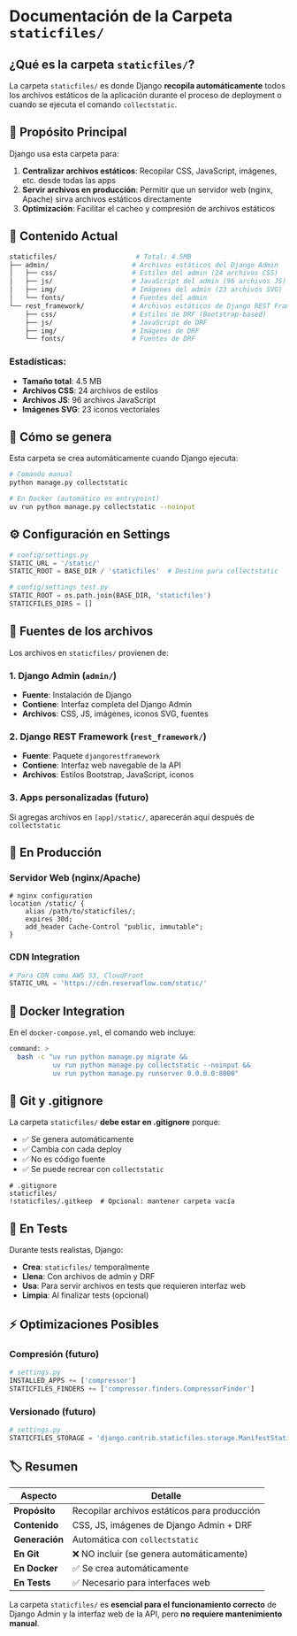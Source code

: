 # Documentación de la Carpeta `staticfiles/`

## ¿Qué es la carpeta `staticfiles/`?

La carpeta `staticfiles/` es donde Django **recopila automáticamente** todos los archivos estáticos de la aplicación durante el proceso de deployment o cuando se ejecuta el comando `collectstatic`.

## 🎯 **Propósito Principal**

Django usa esta carpeta para:
1. **Centralizar archivos estáticos**: Recopilar CSS, JavaScript, imágenes, etc. desde todas las apps
2. **Servir archivos en producción**: Permitir que un servidor web (nginx, Apache) sirva archivos estáticos directamente
3. **Optimización**: Facilitar el cacheo y compresión de archivos estáticos

## 📁 **Contenido Actual**

```bash
staticfiles/                    # Total: 4.5MB
├── admin/                     # Archivos estáticos del Django Admin
│   ├── css/                   # Estilos del admin (24 archivos CSS)
│   ├── js/                    # JavaScript del admin (96 archivos JS)
│   ├── img/                   # Imágenes del admin (23 archivos SVG)
│   └── fonts/                 # Fuentes del admin
└── rest_framework/            # Archivos estáticos de Django REST Framework
    ├── css/                   # Estilos de DRF (Bootstrap-based)
    ├── js/                    # JavaScript de DRF
    ├── img/                   # Imágenes de DRF
    └── fonts/                 # Fuentes de DRF
```

### Estadísticas:
- **Tamaño total**: 4.5 MB
- **Archivos CSS**: 24 archivos de estilos
- **Archivos JS**: 96 archivos JavaScript
- **Imágenes SVG**: 23 iconos vectoriales

## 🔄 **Cómo se genera**

Esta carpeta se crea automáticamente cuando Django ejecuta:

```bash
# Comando manual
python manage.py collectstatic

# En Docker (automático en entrypoint)
uv run python manage.py collectstatic --noinput
```

## ⚙️ **Configuración en Settings**

```python
# config/settings.py
STATIC_URL = '/static/'
STATIC_ROOT = BASE_DIR / 'staticfiles'  # Destino para collectstatic

# config/settings_test.py
STATIC_ROOT = os.path.join(BASE_DIR, 'staticfiles')
STATICFILES_DIRS = []
```

## 📂 **Fuentes de los archivos**

Los archivos en `staticfiles/` provienen de:

### 1. **Django Admin** (`admin/`)
- **Fuente**: Instalación de Django
- **Contiene**: Interfaz completa del Django Admin
- **Archivos**: CSS, JS, imágenes, iconos SVG, fuentes

### 2. **Django REST Framework** (`rest_framework/`)
- **Fuente**: Paquete `djangorestframework` 
- **Contiene**: Interfaz web navegable de la API
- **Archivos**: Estilos Bootstrap, JavaScript, iconos

### 3. **Apps personalizadas** (futuro)
Si agregas archivos en `[app]/static/`, aparecerán aquí después de `collectstatic`

## 🚀 **En Producción**

### Servidor Web (nginx/Apache)
```nginx
# nginx configuration
location /static/ {
    alias /path/to/staticfiles/;
    expires 30d;
    add_header Cache-Control "public, immutable";
}
```

### CDN Integration
```python
# Para CDN como AWS S3, CloudFront
STATIC_URL = 'https://cdn.reservaflow.com/static/'
```

## 🔧 **Docker Integration**

En el `docker-compose.yml`, el comando web incluye:
```bash
command: >
  bash -c "uv run python manage.py migrate &&
           uv run python manage.py collectstatic --noinput &&
           uv run python manage.py runserver 0.0.0.0:8000"
```

## 📝 **Git y .gitignore**

La carpeta `staticfiles/` **debe estar en .gitignore** porque:
- ✅ Se genera automáticamente
- ✅ Cambia con cada deploy
- ✅ No es código fuente
- ✅ Se puede recrear con `collectstatic`

```gitignore
# .gitignore
staticfiles/
!staticfiles/.gitkeep  # Opcional: mantener carpeta vacía
```

## 🧪 **En Tests**

Durante tests realistas, Django:
- **Crea**: `staticfiles/` temporalmente
- **Llena**: Con archivos de admin y DRF
- **Usa**: Para servir archivos en tests que requieren interfaz web
- **Limpia**: Al finalizar tests (opcional)

## ⚡ **Optimizaciones Posibles**

### Compresión (futuro)
```python
# settings.py
INSTALLED_APPS += ['compressor']
STATICFILES_FINDERS += ['compressor.finders.CompressorFinder']
```

### Versionado (futuro)
```python
# settings.py  
STATICFILES_STORAGE = 'django.contrib.staticfiles.storage.ManifestStaticFilesStorage'
```

## 🏷️ **Resumen**

| Aspecto | Detalle |
|---------|---------|
| **Propósito** | Recopilar archivos estáticos para producción |
| **Contenido** | CSS, JS, imágenes de Django Admin + DRF |
| **Generación** | Automática con `collectstatic` |
| **En Git** | ❌ NO incluir (se genera automáticamente) |
| **En Docker** | ✅ Se crea automáticamente |
| **En Tests** | ✅ Necesario para interfaces web |

La carpeta `staticfiles/` es **esencial para el funcionamiento correcto** de Django Admin y la interfaz web de la API, pero **no requiere mantenimiento manual**.